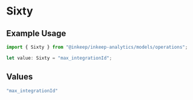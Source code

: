 # Sixty

## Example Usage

```typescript
import { Sixty } from "@inkeep/inkeep-analytics/models/operations";

let value: Sixty = "max_integrationId";
```

## Values

```typescript
"max_integrationId"
```